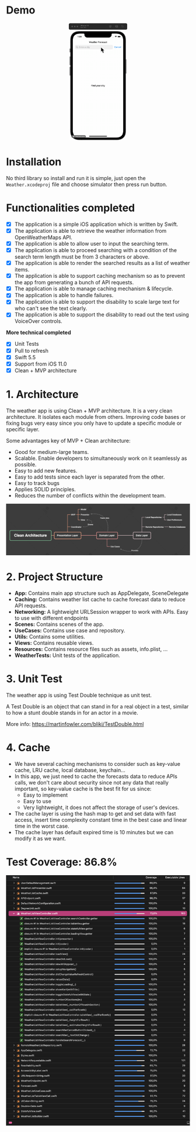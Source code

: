 # Demo

<p align="center">
	<img width="160" height="320" src="Assets/demo.gif" >
</p>

# Installation

No third library so install and run it is simple, just open the `Weather.xcodeproj` file and choose simulator then press run button.

# Functionalities completed
- [x] The application is a simple iOS application which is written by Swift.
- [x] The application is able to retrieve the weather information from OpenWeatherMaps API.
- [x] The application is able to allow user to input the searching term.
- [x] The application is able to proceed searching with a condition of the search term length must be
from 3 characters or above.
- [x] The application is able to render the searched results as a list of weather items.
- [x] The application is able to support caching mechanism so as to prevent the app from
generating a bunch of API requests.
- [x] The application is able to manage caching mechanism & lifecycle.
- [x] The application is able to handle failures.
- [x] The application is able to support the disability to scale large text for who can't see the
text clearly.
- [x] The application is able to support the disability to read out the text using VoiceOver
controls.

**More technical completed**
- [x] Unit Tests
- [x] Pull to refresh
- [x] Swift 5.5
- [x] Support from iOS 11.0
- [x] Clean + MVP architecture

# 1. Architecture

The weather app is using Clean + MVP architecture. It is a very clean architecture. It isolates each module from others. Improving code bases or fixing bugs very easy since you only have to update a specific module or specific layer.

Some advantages key of MVP + Clean architecture:
- Good for medium-large teams.
- Scalable. Enable developers to simultaneously work on it seamlessly as possible.
- Easy to add new features.
- Easy to add tests since each layer is separated from the other.
- Easy to track bugs
- Applies SOLID principles.
- Reduces the number of conflicts within the development team.

<img src="Assets/arch.png" />

# 2. Project Structure

- **App:** Contains main app structure such as AppDelegate, SceneDelegate
- **Caching:** Contains weather list cache to cache forecast data to reduce API requests.
- **Networking:** A lightweight URLSession wrapper to work with APIs. Easy to use with different endpoints
- **Scenes:** Contains scenes of the app.
- **UseCases:** Contains use case and repository.
- **Utils:** Contains some utilities.
- **Views:** Contains reusable views.
- **Resources:** Contains resource files such as assets, info.plist, ...
- **WeatherTests:** Unit tests of the application.

# 3. Unit Test

The weather app is using Test Double technique as unit test.

A Test Double is an object that can stand in for a real object in a test, similar to how a stunt double stands in for an actor in a movie.

More info: https://martinfowler.com/bliki/TestDouble.html

# 4. Cache

- We have several caching mechanisms to consider such as key-value cache, LRU cache, local database, keychain...
- In this app, we just need to cache the forecasts data to reduce APIs calls, we don't care about security since not any data that really important, so key-value cache is the best fit for us since:
  - Easy to implement
  - Easy to use
  - Very lightweight, it does not affect the storage of user's devices.
- The cache layer is using the hash map to get and set data with fast access, insert time complexity constant time in the best case and linear time in the worst case.
- The cache layer has default expired time is 10 minutes but we can modify it as we want.

# Test Coverage: 86.8%

<img src="Assets/test_coverage.png" />
